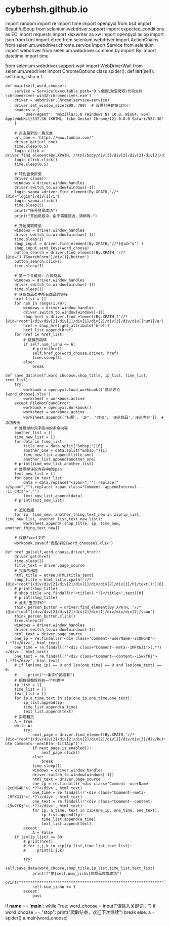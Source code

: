 # cyberhsh.github.io

import random
import re
import time
import openpyxl
from bs4 import BeautifulSoup
from selenium.webdriver.support import expected_conditions as EC
import requests
import xlsxwriter as xw
import openpyxl as op
import json
from lxml import etree
from selenium.webdriver import ActionChains
from selenium.webdriver.chrome.service import Service
from selenium import webdriver
from selenium.webdriver.common.by import By
import datetime
import time

from selenium.webdriver.support.wait import WebDriverWait
from selenium.webdriver import ChromeOptions
class spider():
    def __init__(self):
        self.num_jishu = 1

    def main(self,word_choose):
        service = Service(executable_path='D:\桌面\淘宝爬取\代码文件\chromedriver-win32\chromedriver.exe')
        driver = webdriver.Chrome(service=service)
        driver.set_window_size(800, 700)  # 设置打开的窗口大小
        headers = {
            "User-Agent": "Mozilla/5.0 (Windows NT 10.0; Win64; x64) AppleWebKit/537.36 (KHTML, like Gecko) Chrome/121.0.0.0 Safari/537.36"
        }

        # 点击最新的一篇文章
        url_one = 'https://www.taobao.com/'
        driver.get(url_one)
        time.sleep(0.5)
        login_click = driver.find_element(By.XPATH,'/html/body/div[3]/div[2]/div[2]/div[2]/div[6]/div/div[2]/div[1]/a[1]')
        login_click.click()
        time.sleep(0.5)

        # 转到登录页面
        driver.close()
        windows = driver.window_handles
        driver.switch_to.window(windows[-1])
        login_saoma =driver.find_element(By.XPATH,'//*[@id="login"]/div[1]/i')
        login_saoma.click()
        time.sleep(5)
        print("账号登录成功")
        print("开始爬取中，由于需要筛选，请稍等~")

        # 开始爬取商品
        windows = driver.window_handles
        driver.switch_to.window(windows[-1])
        time.sleep(1)
        shop_input = driver.find_element(By.XPATH,'//*[@id="q"]')
        shop_input.send_keys(word_choose)
        button_search = driver.find_element(By.XPATH,'//*[@id="J_TSearchForm"]/div[1]/button')
        button_search.click()
        time.sleep(1)

        # 第一个关键词--六款商品
        windows = driver.window_handles
        driver.switch_to.window(windows[-1])
        time.sleep(1)
        # 获取商品页中所有商品的链接
        href_list = []
        for num in range(1,49):
            windows = driver.window_handles
            driver.switch_to.window(windows[-1])
            shop_href = driver.find_element(By.XPATH,f'//*[@id="root"]/div/div[2]/div[1]/div[1]/div[2]/div[3]/div/div[{num}]/a')
            href = shop_href.get_attribute('href')
            href_list.append(href)
        for href in href_list:
            # 链接的跳转
            if self.num_jishu <= 6:
                # print(href)
                self.href_go(word_choose,driver, href)
                time.sleep(5)
            else:
                break

    def save_data(self,word_chooose,shop_title, ip_list, time_list, text_list):
        try:
            workbook = openpyxl.load_workbook(f'商品评论{word_choose}.xlsx')
            worksheet = workbook.active
        except FileNotFoundError:
            workbook = openpyxl.Workbook()
            worksheet = workbook.active
            worksheet.append(['标题', 'IP', '时间', '评论商品','评论内容'])  # 添加表头
        # 处理掉时间字段中的多余内容
        another_list = []
        time_new_list = []
        for data in time_list:
            title_one = data.split("&nbsp;")[0]
            another_one = data.split("&nbsp;")[1]
            time_new_list.append(title_one)
            another_list.append(another_one)
        # print(time_new_list,another_list)
        # 处理掉评论内容中的span
        text_new_list = []
        for data in text_list:
            data = data.replace("<span>","").replace("</span>","").replace('<span class="Comment--appendInternal--1i_CMIz">','')
            text_new_list.append(data)
        # print(text_new_list)

        # 追加数据
        for ip, time_new, another_thing,text_new in zip(ip_list, time_new_list, another_list,text_new_list):
            worksheet.append([shop_title, ip, time_new, another_thing,text_new])

        # 保存Excel文件
        workbook.save(f'商品评论{word_chooose}.xlsx')

    def href_go(self,word_choose,driver,href):
        driver.get(href)
        time.sleep(2)
        title_text = driver.page_source
        # 衣服的标题
        html_title = etree.HTML(title_text)
        shop_title = html_title.xpath('//*[@id="root"]/div/div[2]/div[2]/div[1]/div/div[2]/div[1]/h1/text()')[0]
        # print(shop_title)
        # shop_title =re.findall(r'<title>(.*?)</title>',text)[0]
        # print(shop_title)
        # 点击"宝贝评价"
        think_person_button = driver.find_element(By.XPATH, '//*[@id="root"]/div/div[2]/div[2]/div[2]/div[1]/div/div/div[2]/span')
        think_person_button.click()
        time.sleep(2)
        windows = driver.window_handles
        driver.switch_to.window(windows[-1])
        html_text = driver.page_source
        one_ip = re.findall(r'<div class="Comment--userName--2cONG4D">(.*?)</div>', html_text)
        one_time = re.findall(r'<div class="Comment--meta--1MFXGJ1">(.*?)</div>', html_text)
        one_text = re.findall(r'<div class="Comment--content--15w7fKj">(.*?)</div>', html_text)
        # if len(one_ip) == 0 and len(one_time) == 0 and len(one_text) == 0:
        #     print("一条评价都没有")
        # 把数据都保存到一个列表中
        ip_list = []
        time_list = []
        text_list = []
        for ip,a_time,text in zip(one_ip,one_time,one_text):
            ip_list.append(ip)
            time_list.append(a_time)
            text_list.append(text)
        # 实现翻页
        A = True
        while A:
            try:
                next_page = driver.find_element(By.XPATH,'//*[@id="root"]/div/div[2]/div[2]/div[2]/div[2]/div[2]/div/div[3]/div/button[@class="detail-btn Comments--nextBtn--1itIAip"]')
                if next_page.is_enabled():
                    next_page.click()
                else:
                    break
                time.sleep(1)
                windows = driver.window_handles
                driver.switch_to.window(windows[-1])
                html_text = driver.page_source
                one_ip = re.findall(r'<div class="Comment--userName--2cONG4D">(.*?)</div>', html_text)
                one_time = re.findall(r'<div class="Comment--meta--1MFXGJ1">(.*?)</div>', html_text)
                one_text = re.findall(r'<div class="Comment--content--15w7fKj">(.*?)</div>', html_text)
                for ip, a_time, text in zip(one_ip, one_time, one_text):
                    ip_list.append(ip)
                    time_list.append(a_time)
                    text_list.append(text)
            except:
                A = False
        if len(ip_list) >= 60:
            # print(href)
            # for i,j,k in zip(ip_list,time_list,text_list):
            #     print(i,j,k)

            try:
                self.save_data(word_choose,shop_title,ip_list,time_list,text_list)
                print(f"第{self.num_jishu}款商品爬取成功")
                print("**************************************************************")
                self.num_jishu += 1
            except:
                pass

        

if __name__ == '__main__':
    while True:
        word_choose = input("请输入关键词：")
        if word_choose == "stop":
            print("爬取结束，欢迎下次继续")
            break
        else:
            a = spider()
            a.main(word_choose)
